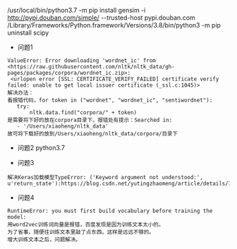 /usr/local/bin/python3.7 -m pip install gensim -i http://pypi.douban.com/simple/ --trusted-host pypi.douban.com
 /Library/Frameworks/Python.framework/Versions/3.8/bin/python3 -m pip uninstall  scipy
 
 
 - 问题1
 ```
ValueError: Error downloading 'wordnet_ic' from <https://raw.githubusercontent.com/nltk/nltk_data/gh-pages/packages/corpora/wordnet_ic.zip>:
  <urlopen error [SSL: CERTIFICATE_VERIFY_FAILED] certificate verify failed: unable to get local issuer certificate (_ssl.c:1045)>
解决办法：
看报错代码，for token in ("wordnet", "wordnet_ic", "sentiwordnet"):
    try:
        nltk.data.find("corpora/" + token)
是需要将下好的放在corpora目录下，报错处有提示：Searched in:
    - '/Users/xiaoheng/nltk_data'
故可将下载好的放到/Users/xiaoheng/nltk_data/corpora/目录下
```

- 问题2
python3.7


- 问题3
```
解决Keras加载模型TypeError: ('Keyword argument not understood:', u'return_state'):https://blog.csdn.net/yutingzhaomeng/article/details/78516145
```

- 问题4
```
RuntimeError: you must first build vocabulary before training the model:
用word2vec训练词向量是报错，百度发现是因为训练文本太小的。
为了省事，随便往训练文本里敲了点东西，这样是远远不够的。
增大训练文本之后，问题解决。
```